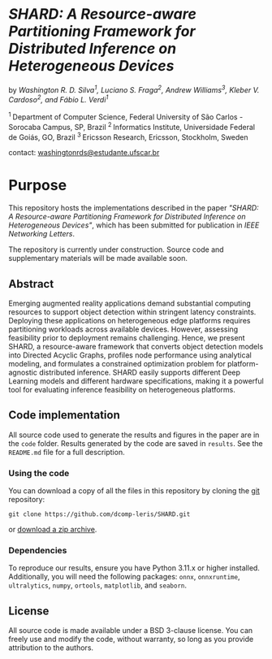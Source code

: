 # *SHARD: A Resource-aware Partitioning Framework for Distributed Inference on Heterogeneous Devices*

by *Washington R. D. Silva<sup>1</sup>, Luciano S. Fraga<sup>2</sup>, Andrew Williams<sup>3</sup>, Kleber V. Cardoso<sup>2</sup>, and Fábio L. Verdi<sup>1</sup>*

<sup>1 </sup>Department of Computer Science, Federal University of São Carlos - Sorocaba Campus, SP, Brazil
<sup>2 </sup>Informatics Institute, Universidade Federal de Goiás, GO, Brazil
<sup>3 </sup>Ericsson Research, Ericsson, Stockholm, Sweden

contact:  washingtonrds@estudante.ufscar.br

# Purpose

This repository hosts the implementations described in the paper *"SHARD: A Resource-aware Partitioning Framework for Distributed Inference on Heterogeneous Devices"*, which has been submitted for publication in *IEEE Networking Letters*. 

The repository is currently under construction. Source code and supplementary materials will be made available soon.

## Abstract

Emerging augmented reality applications demand substantial computing resources to support object detection within stringent latency constraints. Deploying these applications on heterogeneous edge platforms requires partitioning workloads across available devices. However, assessing feasibility prior to deployment remains challenging. Hence, we present SHARD, a resource-aware framework that converts object detection models into Directed Acyclic Graphs, profiles node performance using analytical modeling, and formulates a constrained optimization problem for platform-agnostic distributed inference. SHARD easily supports different Deep Learning models and different hardware specifications, making it a powerful tool for evaluating inference feasibility on heterogeneous platforms.

## Code implementation

All source code used to generate the results and figures in the paper are in the `code` folder.
Results generated by the code are saved in `results`.
See the `README.md` file for a full description.

### Using the code

You can download a copy of all the files in this repository by cloning the
[git](https://git-scm.com/) repository:

    git clone https://github.com/dcomp-leris/SHARD.git

or [download a zip archive](https://github.com/dcomp-leris/SHARD/archive/master.zip).


### Dependencies

To reproduce our results, ensure you have Python 3.11.x or higher installed. Additionally, 
you will need the following packages: `onnx`, `onnxruntime`, `ultralytics`, `numpy`, `ortools`,
`matplotlib`, and `seaborn`. 


## License

All source code is made available under a BSD 3-clause license. You can freely
use and modify the code, without warranty, so long as you provide attribution
to the authors.
